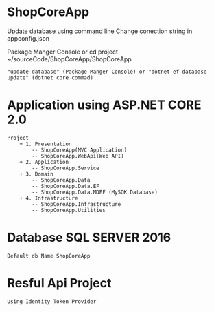 
# ShopCoreApp

Update database using command line
Change conection string in appconfig.json

Package Manger Console or cd project ~/sourceCode/ShopCoreApp/ShopCoreApp

`"update-database" (Package Manger Console) or "dotnet ef database update" (dotnet core commad)`
# Application using ASP.NET CORE 2.0
    Project
        + 1. Presentation
            -- ShopCoreApp(MVC Application)
            -- ShopCoreApp.WebApi(Web API)
        + 2. Application
            -- ShopCoreApp.Service
        + 3. Domain
            -- ShopCoreApp.Data
            -- ShopCoreApp.Data.EF
            -- ShopCoreApp.Data.MDEF (MySQK Database)
        + 4. Infrastructure
            -- ShopCoreApp.Infrastructure
            -- ShopCoreApp.Utilities
# Database SQL SERVER 2016 
    Default db Name ShopCoreApp
# Resful Api Project
    Using Identity Token Provider
